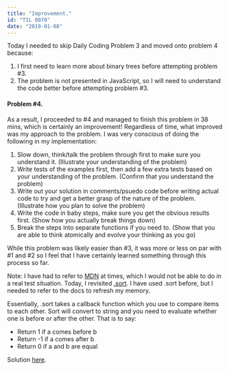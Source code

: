 ```yaml
---
title: "Improvement."
id: "TIL 0070"
date: "2019-01-08"
---
```


Today I needed to skip Daily Coding Problem 3 and moved onto problem 4 because: 

1. I first need to learn more about binary trees before attempting problem #3.
2. The problem is not presented in JavaScript, so I will need to understand the code better before attempting problem #3.

#### Problem #4.


As a result, I proceeded to #4 and managed to finish this problem in 38 mins, which is certainly an improvement! Regardless of time, what improved was my approach to the problem. I was very conscious of doing the following in my implementation: 

1. Slow down, think/talk the problem through first to make sure you understand it. (Illustrate your understanding of the problem)
2. Write tests of the examples first, then add a few extra tests based on your understanding of the problem. (Confirm that you understand the problem)
3. Write out your solution in comments/psuedo code before writing actual code to try and get a better grasp of the nature of the problem. (Illustrate how you plan to solve the problem)
4. Write the code in baby steps, make sure you get the obvious results first. (Show how you actually break things down)
5. Break the steps into separate functions if you need to. (Show that you are able to think atomically and evolve your thinking as you go)


While this problem was likely easier than #3, it was more or less on par with #1 and #2 so I feel that I have certainly learned something through this process so far. 


Note: I have had to refer to [MDN](https://developer.mozilla.org) at times, which I would not be able to do in a real test situation. Today, I revisited [.sort](https://developer.mozilla.org/en-US/docs/Web/JavaScript/Reference/Global_Objects/Array/sort). I have used .sort before, but I needed to refer to the docs to refresh my memory. 


Essentially, .sort takes a callback function which you use to compare items to each other. Sort will convert to string and you need to evaluate whether one is before or after the other. That is to say: 

* Return 1 if a comes before b
* Return -1 if a comes after b
* Return 0 if a and b are equal


Solution [here](https://github.com/nicholaspretorius/dcp/blob/master/solutions/dcp04.test.js).

